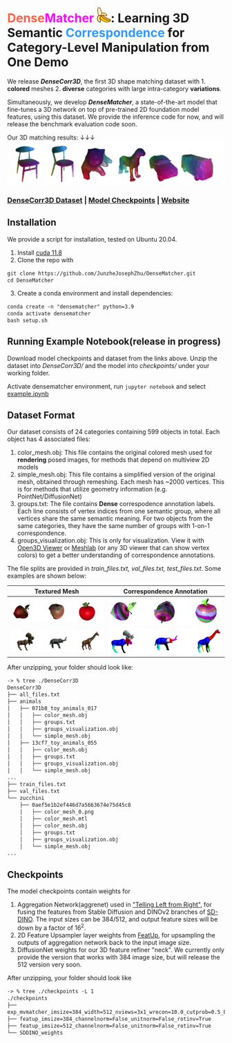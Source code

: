 # <span style="color:#FF6347">Dense</span><span style="color:magenta">Matcher</span> <img src="figs/banana-icon.svg" width="32">: Learning 3D Semantic <span style="color:#3399FF">Correspondence</span> for Category-Level Manipulation from One Demo

We release ***<b>DenseCorr3D</b>***, the first 3D shape matching dataset  with 1. <b>colored</b> meshes 2. <b>diverse</b> categories with large intra-category <b>variations</b>. 

Simultaneously, we develop ***<b>DenseMatcher</b>***, a state-of-the-art model that fine-tunes a 3D network on top of pre-trained 2D foundation model features, using this dataset. We provide the inference code for now, and will release the benchmark evaluation code soon.

Our 3D matching results: &#8595;&#8595;&#8595;
![model results](figs/results.png)


### [DenseCorr3D Dataset](https://drive.google.com/file/d/1bpgsNu8JewRafhdRN4woQL7ObQtfgcpu/view?usp=sharing) | [Model Checkpoints](https://drive.google.com/file/d/1rVNixF4AYYQgmQ-biJaLtbT_wGHPXkCf/view?usp=sharing) | [Website](https://tea-lab.github.io/DenseMatcher/)

## Installation
We provide a script for installation, tested on Ubuntu 20.04.
1. Install [cuda 11.8](https://developer.nvidia.com/cuda-11-8-0-download-archive)
2. Clone the repo with 
```
git clone https://github.com/JunzheJosephZhu/DenseMatcher.git
cd DenseMatcher
```
3. Create a conda environment and install dependencies: 
```
conda create -n "densematcher" python=3.9
conda activate densematcher
bash setup.sh
```

## Running Example Notebook(release in progress)
Download model checkpoints and dataset from the links above. Unzip the dataset into *DenseCorr3D/* and the model into *checkpoints/* under your working folder.

Activate densematcher environment, run ```jupyter notebook``` and select [example.ipynb](example.ipynb)

## Dataset Format
Our dataset consists of 24 categories containing 599 objects in total. Each object has 4 associated files:
1. color_mesh.obj: This file contains the original colored mesh used for <b>rendering</b> posed images, for methods that depend on multiview 2D models
2. simple_mesh.obj: This file contains a simplified version of the original mesh, obtained through remeshing. Each mesh has ~2000 vertices. This is for methods that utilize geometry information (e.g. PointNet/DiffusionNet)
3. groups.txt: The file contains <b>Dense</b> correspodence annotation labels. Each line consists of vertex indices from one semantic group, where all vertices share the same semantic meaning. For two objects from the same categories, they have the same number of groups with 1-on-1 correspondence.   
4. groups_visualization.obj: This is only for visualization. View it with [Open3D Viewer](https://www.open3d.org/download/) or [Meshlab](https://www.meshlab.net/) (or any 3D viewer that can show vertex colors) to get a better understanding of correspondence annotations.

The file splits are provided in *train_files.txt, val_files.txt, test_files.txt*. Some examples are shown below:

Textured Mesh | Correspondence Annotation
:-------------------------:|:-------------------------:
![](figs/apples_color.png)  |  ![](figs/apples_annotation2.png)
![](figs/animals_color.png) |  ![](figs/animals_annotation.png)


After unzipping, your folder should look like:
```
-> % tree ./DenseCorr3D 
DenseCorr3D
├── all_files.txt
├── animals
│   ├── 071b8_toy_animals_017
│   │   ├── color_mesh.obj
│   │   ├── groups.txt
│   │   ├── groups_visualization.obj
│   │   └── simple_mesh.obj
│   ├── 13cf7_toy_animals_055
│   │   ├── color_mesh.obj
│   │   ├── groups.txt
│   │   ├── groups_visualization.obj
│   │   └── simple_mesh.obj
...
├── train_files.txt
├── val_files.txt
└── zucchini
    ├── 0aef5e1b2ef446d7a5663674e75d45c8
    │   ├── color_mesh_0.png
    │   ├── color_mesh.mtl
    │   ├── color_mesh.obj
    │   ├── groups.txt
    │   ├── groups_visualization.obj
    │   └── simple_mesh.obj
...
```

## Checkpoints
The model checkpoints contain weights for 
1. Aggregation Network(aggrenet) used in ["Telling Left from Right"](https://telling-left-from-right.github.io/), for fusing the features from Stable Diffusion and DINOv2 branches of [SD-DINO](https://sd-complements-dino.github.io/). The input sizes can be 384/512, and output feature sizes will be down by a factor of $16^2$.
2. 2D Feature Upsampler layer weights from [FeatUp](https://openreview.net/forum?id=GkJiNn2QDF), for upsampling the outputs of aggregation network back to the input image size.
3. DiffusionNet weights for our 3D feature refiner "neck". We currently only provide the version that works with 384 image size, but will release the 512 version very soon.

After unzipping, your folder should look like
```
-> % tree ./checkpoints -L 1
./checkpoints
├── exp_mvmatcher_imsize=384_width=512_nviews=3x1_wrecon=10.0_cutprob=0.5_blocks=8_release_jitter=0.0
├── featup_imsize=384_channelnorm=False_unitnorm=False_rotinv=True
├── featup_imsize=512_channelnorm=False_unitnorm=False_rotinv=True
└── SDDINO_weights
```